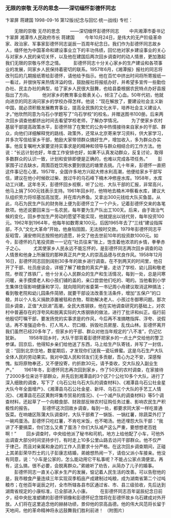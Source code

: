 ### 无限的崇敬  无尽的思念——深切缅怀彭德怀同志
卞翠屏  蒋建国
1998-09-16
第12版(纪念与回忆·统一战线)
专栏：

　　无限的崇敬  无尽的思念
　　——深切缅怀彭德怀同志
　　中共湘潭市委书记  卞翠屏  湘潭市人民政府市长  蒋建国
　　今年10月24日，是伟大的无产阶级革命家、政治家、军事家彭德怀同志诞辰一百周年纪念日。我们作为彭德怀同志故乡人，缅怀他为中国革命和建设事业立下的丰功伟绩，回忆他对家乡建设事业的关心与对家乡人民的亲切关怀，以及他在建国后两次回乡调查时的动人情景，更加激起我们无限的崇敬与怀念之情。
　　彭德怀同志十分关心家乡的生产建设和各项事业的发展，同家乡人民保持着密切的联系。1957年6月，《湘潭报》报社的同志将改刊后的几期报纸寄给彭德怀，请他给予指示。他在百忙中挤出时间将所寄报纸一一看过，并很快写来热情洋溢的信，鼓励报社将报纸办好，并希望多宣传一些勤俭办社、民主办社的典型，给了家乡人民很大鼓舞，也给县委根据农民特点办好县报指出了方向。
　　他对家乡的教育事业极表关心，倾注了心血。50年代初，他就向进京的同志询问家乡的学校办得怎样。他说：“现在解放了，要建设社会主义新中国，就必须积极发展教育事业，提高全民族的文化水平，培养社会主义建设人才。”他欣然同意为乌石小学题写了“乌石学校”的校名，并赠送图书100册。后来两次回乡调查他都挤出时间去看望学校老师，了解办学情况。
　　为了使家乡农村基层干部提高政策水平，彭德怀除了在繁忙的公务中热情接待来自家乡的干部、群众，向他们详细解释党的路线、政策外，还常从北京寄来学习资料，供大家学习，并多次写信给家乡干部，勉励大家带领群众搞好生产，增加收入，多为群众办实事。他反复嘱咐大家要坚持实事求是的精神和领导与群众相结合的工作方法。他说：“长远计划也好，年度工作安排也好，如果不认真发动群众，反复讨论，取得多数群众的认识一致，计划和安排即便是正确的，也难以完成各项任务。”
　　彭家围子过去缺水，周围百姓饮用水要到很远的塘里去挑。几十年来，彭德怀一直把这件事记在心里。1957年，全国许多地方兴起大修水利高潮，他便给家乡干部写信，建议在他小时候砍过柴、放过牛的乌石峰下楠木冲修座水库。1958年，水库动工兴建。这年冬天，彭德怀回乡视察，听了公社、大队干部的汇报，非常高兴，他马上捐了500元钱表示支持。1961年回乡时，他特地去楠木冲察看水库，建议大队组织劳力将坝基加高加宽，并在库内养鱼。又拿出300元钱给大队买鱼苗。从此，乌石为民生产队的财务账上便为彭德怀立了一个户头，记着彭德怀交来的各笔款项。他还说要回来当一名农民，每年要为生产队出工100天。后来，由于政治气候的变化，回乡参加生产劳动的愿望不能实现，他就提出以钱代劳，每年投资100元。1962年到1964年，他每年如数寄来100元。后因1965年去了“三线”建设指挥部，不久“文化大革命”开始，他身陷囹圄，无法按时交款。1979年彭德怀同志平反昭雪，浦安修同志按照他的遗愿，补交了他去世前10年的投资款1000元。如今，彭德怀的几笔投资款一一记在“社员往来”账上，饱含着他浓浓的乡情，拳拳赤子之心。
　　尤其使家乡人民永远不能忘怀的，是彭德怀同志两次回乡调查的动人情景和他身上所展现的那种真正共产党人的崇高品德与优良作风。1958年12月16日，彭德怀同志回到阔别30多年的故乡进行调查。在不到两天的时间里，他召开了干部、社员座谈会，详细了解了粮食的真实产量，走访了学校、幼儿园和敬老院，参观了炼铁厂。他十分关心人民群众的生产和生活情况，每到一处，总是问寒问暖，亲手摸摸老人和小孩们铺的盖的，亲口尝尝他们吃的、喝的。当他看到小学生集体住宿影响健康和学习，就向陪同的省委第一书记周小舟建议取消这种搞法；看到敬老院和幼儿园条件简陋，就要干部设法改善生活条件，增加“五保户”的口粮，并以个人名义捐款添置被毯和衣物，帮助解决老人、小孩过冬御寒问题。那次回乡调查，正值“大跃进”高潮，全民大炼钢铁，他在实地调查研究的基础上，对农村中普遍存在的浮夸风和脱离实际的大炼钢铁的做法，进行了批评和纠正。临行前他殷切叮嘱干部，要发扬党的实事求是的作风，今后再不准搞瞎指挥、浮夸、说假话，再不准强迫命令、打人骂人、罚口粮、拆毁社员房屋、乱伐山林。彭德怀离开我们虽然已经20多年了，但家乡的干部、群众对他当年规定的“八不准”，仍记忆犹新。
　　1958年回乡时，大队干部背着彭德怀把家乡的一点土产交给他的警卫参谋。回京后，他得知乡亲们给他送了东西，马上给生产队寄钱，并写了一封信，说：“回到北京住地，数星期后，才发现你们送我一瓷坛蜂蜜。这是乌石生产大队全体人民的劳动果实。我对中国人民和邻友们无多贡献，吾心为之不安，深感惭愧。拟将原物奉还，又不便投寄，约折款30元，请予查收，交大队投入副业生产。”
　　1961年冬，彭德怀同志再次回到家乡，作了50天的农村调查，在家接待了2000多位来访干部群众，并先后到湘潭县的3个区7个公社10多个大队，进行了深入细致的调查，写下了《乌石公社乌石大队的调查材料》、《湘潭县乌石公社金星大队今年全面增产》、《湘潭县乌石公社金星、新坪、乌石三个大队的手艺工人情况》、《湘潭县花石区黄荆坪集市贸易的情况》、《一个减产队的调查材料》等5个调查材料，还起草了一个向粮食部、财政部反映农村征购任务过重、影响农民生产积极性的报告。
　　彭德怀这次回故乡调查，每到一处，都要求同大家一样吃普通饭菜。在响塘区陈蒲大队调查时，大队干部煮了一锅饭、一锅红薯，除蔬菜外打了一碗鸡蛋汤。彭德怀只吃红薯，不肯吃米饭，也不喝汤。他还埋怨大队干部：“我讲了不要搞菜，你们怎么又煮了蛋汤？你们大队减产这么严重，要想想老百姓啊！”
　　回乡调查时，中央给他派了秘书和司机，地方上给他配了小车，可他外出调查大部分时间坚持步行，有时走上10多公里山路去访问干部群众。他不仅严于律己，而且对亲属和身边的工作人员要求十分严格。在这次回乡调查期间，正碰上其弟彭荣华烈士的儿子彭康志结婚，弟媳想热闹一下，请伯父派小车接亲。他没有同意，说：“小车是公家的，怎么能动用它干私事呢？不能占公家点滴便宜。再有，这么搞，很不必要，会脱离群众。”弟媳听了劝告，从简办了儿子的婚事。
　　彭德怀同志一直关心家乡生产的发展，惦记着人民生活的改善。可以告慰他的是，我市粮食产量连续三年实现双季稻亩产成建制过吨粮，成为湖南省第二个过吨粮市；在他百年诞辰之时，全市所辖各县市区通过省、市、县三级验收，先后达到湖南省规定的小康标准，已全部进入小康。
　　在彭德怀同志百年诞辰纪念日前夕，经中央批准塑建的彭德怀铜像和彭德怀纪念馆将在彭德怀故乡乌石建成对外开放。人们将在这里追念他的赫赫功绩，景仰他的崇高品德。他的伟大风范将长留于天地间，他的革命精神将永远鼓舞我们胜利前进！
    （附图片）
